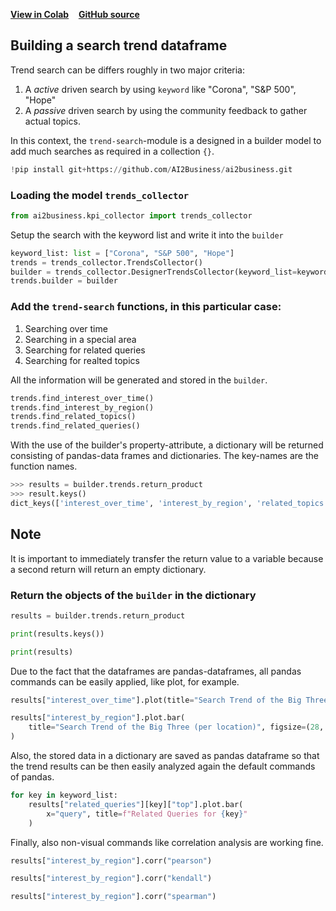 [**View in Colab**](https://colab.research.google.com/github/ai2business/ai2business/blob/main/docs/ipynb/trend_search_tutorial.ipynb)   &nbsp; &nbsp;[**GitHub source**](https://github.com/ai2business/ai2business/blob/main/docs/py/trend_search_tutorial.py)

## Building a search trend dataframe

Trend search can be differs roughly in two major criteria:

1. A *active* driven search by using `keyword` like "Corona", "S&P 500", "Hope"
2. A *passive* driven search by using the community feedback to gather actual topics.

In this context, the `trend-search`-module is a designed in a builder model to add much searches as required in a collection `{}`.



```python
!pip install git+https://github.com/AI2Business/ai2business.git

```

### Loading the model `trends_collector`



```python
from ai2business.kpi_collector import trends_collector

```

Setup the search with the keyword list and write it into the `builder`



```python
keyword_list: list = ["Corona", "S&P 500", "Hope"]
trends = trends_collector.TrendsCollector()
builder = trends_collector.DesignerTrendsCollector(keyword_list=keyword_list)
trends.builder = builder

```

### Add the `trend-search` functions, in this particular case:

1. Searching over time
2. Searching in a special area
3. Searching for related queries
4. Searching for realted topics

All the information will be generated and stored in the `builder`.



```python
trends.find_interest_over_time()
trends.find_interest_by_region()
trends.find_related_topics()
trends.find_related_queries()

```

With the use of the builder's property-attribute, a dictionary will be returned consisting of pandas-data frames and dictionaries. The key-names are the function names.

```python
>>> results = builder.trends.return_product
>>> result.keys()
dict_keys(['interest_over_time', 'interest_by_region', 'related_topics', 'related_queries'])

```

Note
----

It is important to immediately transfer the return value to a variable because a second return will return an empty dictionary.


### Return the objects of the `builder` in the dictionary



```python
results = builder.trends.return_product

print(results.keys())

print(results)

```

Due to the fact that the dataframes are pandas-dataframes, all pandas commands can be easily applied, like plot, for example.



```python
results["interest_over_time"].plot(title="Search Trend of the Big Three (per time)")

results["interest_by_region"].plot.bar(
    title="Search Trend of the Big Three (per location)", figsize=(28, 12)
)

```

Also, the stored data in a dictionary are saved as pandas dataframe so that the trend results can be then easily analyzed again the default commands of pandas.



```python
for key in keyword_list:
    results["related_queries"][key]["top"].plot.bar(
        x="query", title=f"Related Queries for {key}"
    )

```

Finally, also non-visual commands like correlation analysis are working fine.



```python
results["interest_by_region"].corr("pearson")

results["interest_by_region"].corr("kendall")

results["interest_by_region"].corr("spearman")

```
